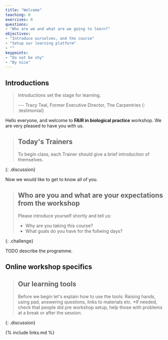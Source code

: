 ```yaml
---
title: "Welcome"
teaching: 0
exercises: 0
questions:
- "Who are we and what are we going to learn?"
objectives:
- "Introduce ourselves, and the course"
- "Setup our learning platform"
- ""
keypoints:
- "Do not be shy"
- "By nice"
---
```


## Introductions

> Introductions set the stage for learning.
>
> --- Tracy Teal, Former Executive Director, The Carpentries
{: .testimonial}

Hello everyone, and welcome to **FAIR in biological practice** workshop.
We are very pleased to have you with us.

> ## Today's Trainers
>
> To begin class, each Trainer should give a brief introduction of themselves.
>
{: .discussion}

Now we would like to get to know all of you.

> ## Who are you and what are your expectations from the workshop
>
> Please introduce yourself shortly and tell us:
>
> * Why are you taking this course?
> * What goals do you have for the follwing days?
>
{: .challenge}

TODO describe the programme.

## Online workshop specifics

> ## Our learning tools
>
> Before we begin let's explain how to use the tools:
> Raising hands, using pad, answering questions, links to materials etc.
> *If needed, check that people did pre workshop setup, help those with problems
> at a break or after the session.
>
{: .discussion}

{% include links.md %}

